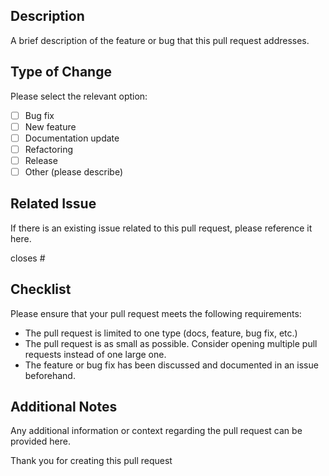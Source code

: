 ## Description

A brief description of the feature or bug that this pull request addresses.

## Type of Change

Please select the relevant option:

- [ ] Bug fix
- [ ] New feature
- [ ] Documentation update
- [ ] Refactoring
- [ ] Release
- [ ] Other (please describe)

## Related Issue

If there is an existing issue related to this pull request, please reference it here.

closes #

## Checklist

Please ensure that your pull request meets the following requirements:

- The pull request is limited to one type (docs, feature, bug fix, etc.)
- The pull request is as small as possible. Consider opening multiple pull requests instead of one large one.
- The feature or bug fix has been discussed and documented in an issue beforehand.

## Additional Notes

Any additional information or context regarding the pull request can be provided here.

Thank you for creating this pull request